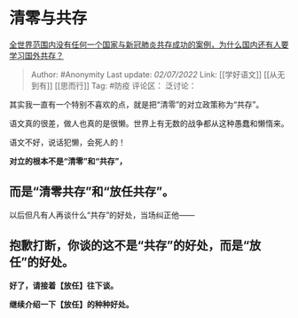 # 清零与共存
[全世界范围内没有任何一个国家与新冠肺炎共存成功的案例，为什么国内还有人要学习国外共存？](https://www.zhihu.com/question/527396803/answer/2548377153)

> Author: #Anonymity
> Last update: *02/07/2022*
> Link: [[学好语文]] [[从无到有]] [[思而行]]
> Tag: #防疫
> 评论区：
> 泛讨论：

其实我一直有一个特别不喜欢的点，就是把“清零”的对立政策称为“共存”。

语文真的很差，做人也真的是很懒。世界上有无数的战争都从这种愚蠢和懒惰来。

语文不好，说话犯懒，会死人的！

**对立的根本不是“清零”和“共存”，**

## **而是“清零共存”和“放任共存”。**

以后但凡有人再谈什么“共存”的好处，当场纠正他——

## **抱歉打断，你谈的这不是“共存”的好处，而是“放任”的好处。**

**好了，请接着【放任】往下谈。**

**继续介绍一下【放任】的种种好处。**
